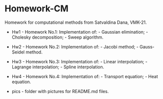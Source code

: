 # Homework-CM
Homework for computational methods from Satvaldina Dana, VMK-21.

  * Hw1 - Homework No.1: Implementation of:
        - Gaussian elimination;
        - Cholesky decomposition;
        - Sweep algorithm.
        
  * Hw2 - Homework No.2: Implementation of:
        - Jacobi method;
        - Gauss-Seidel method.
  
  * Hw3 - Homework No.3: Implementation of:
        - Linear interpolation;
        - Lagrange interpolation;
        - Spline interpolation.

  * Hw4 - Homework No.4: Implementation of:
        - Transport equation;
        - Heat equation.
        
  * pics - folder with pictures for README.md files.
  
  
   
